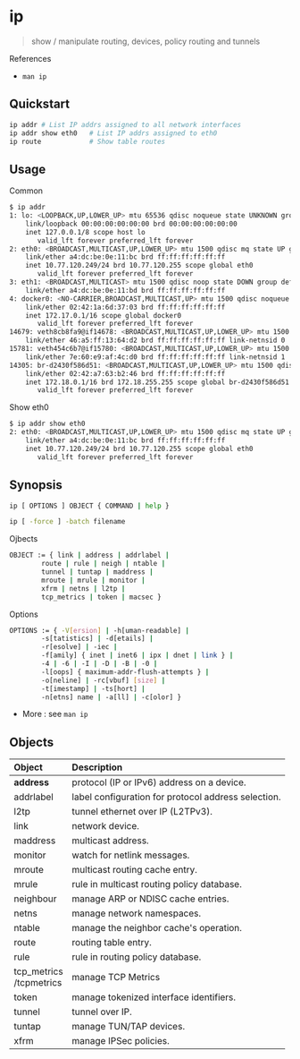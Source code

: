 # ip

> show / manipulate routing, devices, policy routing and tunnels

References

- `man ip`

## Quickstart

```bash
ip addr # List IP addrs assigned to all network interfaces
ip addr show eth0   # List IP addrs assigned to eth0
ip route            # Show table routes
```

## Usage

Common

```bash
$ ip addr
1: lo: <LOOPBACK,UP,LOWER_UP> mtu 65536 qdisc noqueue state UNKNOWN group default qlen 1000
    link/loopback 00:00:00:00:00:00 brd 00:00:00:00:00:00
    inet 127.0.0.1/8 scope host lo
       valid_lft forever preferred_lft forever
2: eth0: <BROADCAST,MULTICAST,UP,LOWER_UP> mtu 1500 qdisc mq state UP group default qlen 1000
    link/ether a4:dc:be:0e:11:bc brd ff:ff:ff:ff:ff:ff
    inet 10.77.120.249/24 brd 10.77.120.255 scope global eth0
       valid_lft forever preferred_lft forever
3: eth1: <BROADCAST,MULTICAST> mtu 1500 qdisc noop state DOWN group default qlen 1000
    link/ether a4:dc:be:0e:11:bd brd ff:ff:ff:ff:ff:ff
4: docker0: <NO-CARRIER,BROADCAST,MULTICAST,UP> mtu 1500 qdisc noqueue state DOWN group default
    link/ether 02:42:1a:6d:37:03 brd ff:ff:ff:ff:ff:ff
    inet 172.17.0.1/16 scope global docker0
       valid_lft forever preferred_lft forever
14679: veth8cb8fa9@if14678: <BROADCAST,MULTICAST,UP,LOWER_UP> mtu 1500 qdisc noqueue master br-d2430f586d51 state UP group default
    link/ether 46:a5:ff:13:64:d2 brd ff:ff:ff:ff:ff:ff link-netnsid 0
15781: veth454c6b7@if15780: <BROADCAST,MULTICAST,UP,LOWER_UP> mtu 1500 qdisc noqueue master br-d2430f586d51 state UP group default
    link/ether 7e:60:e9:af:4c:d0 brd ff:ff:ff:ff:ff:ff link-netnsid 1
14305: br-d2430f586d51: <BROADCAST,MULTICAST,UP,LOWER_UP> mtu 1500 qdisc noqueue state UP group default
    link/ether 02:42:a7:63:b2:46 brd ff:ff:ff:ff:ff:ff
    inet 172.18.0.1/16 brd 172.18.255.255 scope global br-d2430f586d51
       valid_lft forever preferred_lft forever
```

Show eth0

```bash
$ ip addr show eth0
2: eth0: <BROADCAST,MULTICAST,UP,LOWER_UP> mtu 1500 qdisc mq state UP group default qlen 1000
    link/ether a4:dc:be:0e:11:bc brd ff:ff:ff:ff:ff:ff
    inet 10.77.120.249/24 brd 10.77.120.255 scope global eth0
       valid_lft forever preferred_lft forever
```

## Synopsis

```bash
ip [ OPTIONS ] OBJECT { COMMAND | help }
```

```bash
ip [ -force ] -batch filename
```

Ojbects

```bash
OBJECT := { link | address | addrlabel |
        route | rule | neigh | ntable |
        tunnel | tuntap | maddress |
        mroute | mrule | monitor |
        xfrm | netns | l2tp |
        tcp_metrics | token | macsec }
```

Options

```bash
OPTIONS := { -V[ersion] | -h[uman-readable] |
        -s[tatistics] | -d[etails] |
        -r[esolve] | -iec |
        -f[amily] { inet | inet6 | ipx | dnet | link } |
        -4 | -6 | -I | -D | -B | -0 |
        -l[oops] { maximum-addr-flush-attempts } |
        -o[neline] | -rc[vbuf] [size] |
        -t[imestamp] | -ts[hort] |
        -n[etns] name | -a[ll] | -c[olor] }
```

- More : see `man ip`

## Objects

|Object|Description|
|:-|:-|
|**address**|protocol (IP or IPv6) address on a device.|
|addrlabel|label configuration for protocol address selection.|
|l2tp|tunnel ethernet over IP (L2TPv3).|
|link|network device.|
|maddress|multicast address.|
|monitor|watch for netlink messages.|
|mroute|multicast routing cache entry.|
|mrule|rule in multicast routing policy database.|
|neighbour|manage ARP or NDISC cache entries.|
|netns|manage network namespaces.|
|ntable|manage the neighbor cache's operation.|
|route|routing table entry.|
|rule|rule in routing policy database.|
|tcp_metrics<br/>/tcpmetrics|manage TCP Metrics|
|token|manage tokenized interface identifiers.|
|tunnel|tunnel over IP.|
|tuntap|manage TUN/TAP devices.|
|xfrm|manage IPSec policies.|
